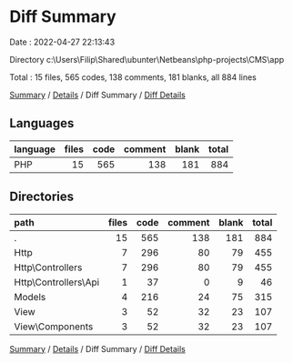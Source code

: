 # Diff Summary

Date : 2022-04-27 22:13:43

Directory c:\Users\Filip\Shared\ubunter\Netbeans\php-projects\CMS\app

Total : 15 files,  565 codes, 138 comments, 181 blanks, all 884 lines

[Summary](results.md) / [Details](details.md) / Diff Summary / [Diff Details](diff-details.md)

## Languages
| language | files | code | comment | blank | total |
| :--- | ---: | ---: | ---: | ---: | ---: |
| PHP | 15 | 565 | 138 | 181 | 884 |

## Directories
| path | files | code | comment | blank | total |
| :--- | ---: | ---: | ---: | ---: | ---: |
| . | 15 | 565 | 138 | 181 | 884 |
| Http | 7 | 296 | 80 | 79 | 455 |
| Http\Controllers | 7 | 296 | 80 | 79 | 455 |
| Http\Controllers\Api | 1 | 37 | 0 | 9 | 46 |
| Models | 4 | 216 | 24 | 75 | 315 |
| View | 3 | 52 | 32 | 23 | 107 |
| View\Components | 3 | 52 | 32 | 23 | 107 |

[Summary](results.md) / [Details](details.md) / Diff Summary / [Diff Details](diff-details.md)